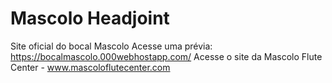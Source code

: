 # Mascolo Headjoint
Site oficial do bocal Mascolo
Acesse uma prévia: https://bocalmascolo.000webhostapp.com/
Acesse o site da Mascolo Flute Center - www.mascoloflutecenter.com
